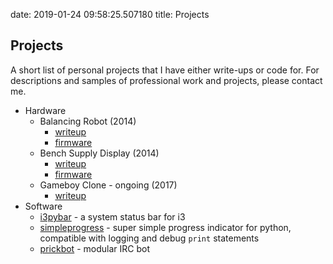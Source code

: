 date: 2019-01-24 09:58:25.507180
title: Projects

## Projects

A short list of personal projects that I have either write-ups or code for. 
For descriptions and samples of professional work and projects, please contact me.

* Hardware
    * Balancing Robot (2014)
        - [writeup](http://brianbove.com/blog/2014/05/21/hacking-together-a-balancing-robot/)
        - [firmware](https://github.com/bmbove/expobot)
    * Bench Supply Display (2014)
        - [writeup](http://brianbove.com/blog/2015/02/23/power-supply-gets-a-display/)
        - [firmware](https://github.com/bmbove/avr_psu_display) 
    * Gameboy Clone - ongoing (2017)
        - [writeup](http://brianbove.com/blog/2017/05/29/building-a-gameboy-clone-from-scratch-part-1-emulation/)
* Software
    * [i3pybar](https://github.com/bmbove/i3pybar) - a system status bar for i3
    * [simpleprogress](https://github.com/bmbove/simpleprogress) - super simple
        progress indicator for python, compatible with logging and debug 
        `print` statements
    * [prickbot](https://github.com/bmbove/prickbot) - modular IRC bot
